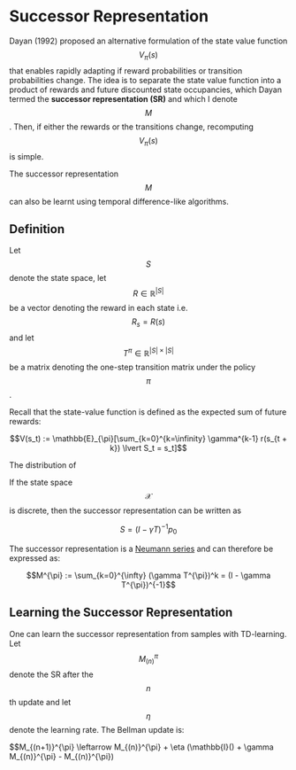 # Successor Representation

Dayan (1992) proposed an alternative formulation of the state value function $$V_{\pi}(s)$$
that enables rapidly adapting if reward probabilities or transition probabilities change.
The idea is to separate the state value function into a product of rewards and future 
discounted state occupancies, which Dayan termed the __successor representation (SR)__  and 
which I denote $$M$$. Then, if either the rewards or the transitions change, recomputing 
$$V_{\pi}(s)$$ is simple.

The successor representation $$M$$ can also be learnt using temporal difference-like algorithms.

## Definition

Let $$S$$ denote the state space, let $$R \in \mathbb{R}^{|S|}$$ be a 
vector denoting the reward in each state i.e. $$R_s = R(s)$$ and let 
$$T^{\pi} \in \mathbb{R}^{|S| \times |S|}$$ be a matrix denoting the one-step transition matrix 
under the policy $$\pi$$. 

Recall that the state-value function is defined as the expected sum of future rewards:

$$V(s_t) := \mathbb{E}_{\pi}[\sum_{k=0}^{k=\infinity} \gamma^{k-1} r(s_{t + k}) \lvert S_t = s_t]$$

The distribution of 

If the state space $$\mathcal{X}$$ is discrete, then the successor representation can be written
as 

$$ S = (I - \gamma T)^{-1} p_0$$

The successor representation is a [Neumann series](../series/geometric.md#neumann-series)
and can therefore be expressed as:

$$M^{\pi} := \sum_{k=0}^{\infty} (\gamma T^{\pi})^k = (I - \gamma T^{\pi})^{-1}$$

## Learning the Successor Representation

One can learn the successor representation from samples with TD-learning. Let $$M^{\pi}_{(n)}$$ 
denote the SR after the $$n$$th update and let $$\eta$$ denote the learning rate. The Bellman
update is:

$$M_{(n+1)}^{\pi} \leftarrow M_{(n)}^{\pi} + \eta (\mathbb{I}() + \gamma M_{(n)}^{\pi} - M_{(n)}^{\pi}) 
